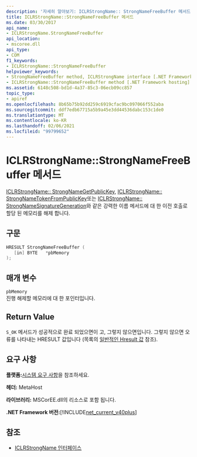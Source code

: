```yaml
---
description: '자세히 알아보기: ICLRStrongName:: StrongNameFreeBuffer 메서드'
title: ICLRStrongName::StrongNameFreeBuffer 메서드
ms.date: 03/30/2017
api_name:
- ICLRStrongName.StrongNameFreeBuffer
api_location:
- mscoree.dll
api_type:
- COM
f1_keywords:
- ICLRStrongName::StrongNameFreeBuffer
helpviewer_keywords:
- StrongNameFreeBuffer method, ICLRStrongName interface [.NET Framework hosting]
- ICLRStrongName::StrongNameFreeBuffer method [.NET Framework hosting]
ms.assetid: 6148c508-bd1d-4a37-85c3-06ecb09cc857
topic_type:
- apiref
ms.openlocfilehash: 8b65b75b92dd259c6919cfac9bc097066f552aba
ms.sourcegitcommit: ddf7edb67715a5b9a45e3dd44536dabc153c1de0
ms.translationtype: MT
ms.contentlocale: ko-KR
ms.lasthandoff: 02/06/2021
ms.locfileid: "99799652"
---
```

# <a name="iclrstrongnamestrongnamefreebuffer-method"></a>ICLRStrongName::StrongNameFreeBuffer 메서드

[ICLRStrongName:: StrongNameGetPublicKey](iclrstrongname-strongnamegetpublickey-method.md), [ICLRStrongName:: StrongNameTokenFromPublicKey](iclrstrongname-strongnametokenfrompublickey-method.md)또는 [ICLRStrongName:: StrongNameSignatureGeneration](iclrstrongname-strongnamesignaturegeneration-method.md)와 같은 강력한 이름 메서드에 대 한 이전 호출로 할당 된 메모리를 해제 합니다.  
  
## <a name="syntax"></a>구문  
  
```cpp  
HRESULT StrongNameFreeBuffer (
   [in] BYTE   *pbMemory  
);  
```  
  
## <a name="parameters"></a>매개 변수  

 `pbMemory`  
 진행 해제할 메모리에 대 한 포인터입니다.  
  
## <a name="return-value"></a>Return Value  

 `S_OK` 메서드가 성공적으로 완료 되었으면이 고, 그렇지 않으면입니다. 그렇지 않으면 오류를 나타내는 HRESULT 값입니다 (목록의 [일반적인 Hresult 값](/windows/win32/seccrypto/common-hresult-values) 참조).  
  
## <a name="requirements"></a>요구 사항  

 **플랫폼:**[시스템 요구 사항](../../get-started/system-requirements.md)을 참조하세요.  
  
 **헤더:** MetaHost  
  
 **라이브러리:** MSCorEE.dll의 리소스로 포함 됩니다.  
  
 **.NET Framework 버전:**[!INCLUDE[net_current_v40plus](../../../../includes/net-current-v40plus-md.md)]  
  
## <a name="see-also"></a>참조

- [ICLRStrongName 인터페이스](iclrstrongname-interface.md)
